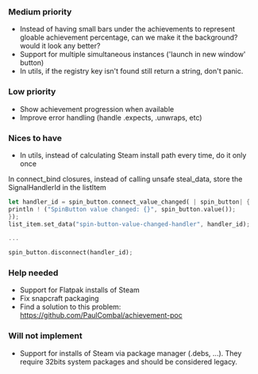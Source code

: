 ### Medium priority

- Instead of having small bars under the achievements to represent gloable achievement percentage, can we make it the
  background? would it look any better?
- Support for multiple simultaneous instances ('launch in new window' button)
- In utils, if the registry key isn't found still return a string, don't panic.

### Low priority

- Show achievement progression when available
- Improve error handling (handle .expects, .unwraps, etc)

### Nices to have

- In utils, instead of calculating Steam install path every time, do it only once

In connect_bind closures, instead of calling unsafe steal_data, store the SignalHandlerId in the listItem

```rust
let handler_id = spin_button.connect_value_changed( | spin_button| {
println ! ("SpinButton value changed: {}", spin_button.value());
});
list_item.set_data("spin-button-value-changed-handler", handler_id);

...

spin_button.disconnect(handler_id);

```

### Help needed

- Support for Flatpak installs of Steam
- Fix snapcraft packaging
- Find a solution to this problem: https://github.com/PaulCombal/achievement-poc

### Will not implement

- Support for installs of Steam via package manager (.debs, ...). They require 32bits system packages and should be
  considered legacy.